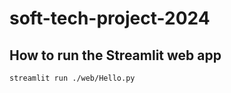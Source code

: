 # soft-tech-project-2024

## How to run the Streamlit web app

```bash
streamlit run ./web/Hello.py
```
